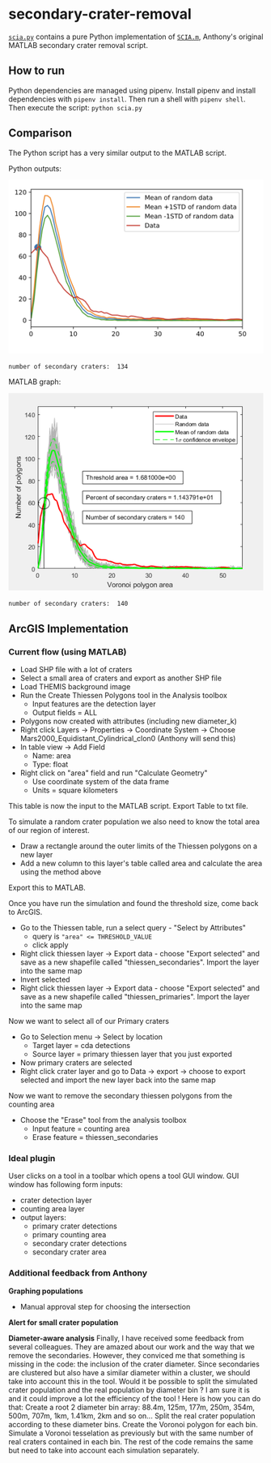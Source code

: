 # secondary-crater-removal

[`scia.py`](scia.py) contains a pure Python implementation of [`SCIA.m`](scia.m), Anthony's original MATLAB secondary crater removal script.

## How to run

Python dependencies are managed using pipenv. Install pipenv and install dependencies with `pipenv install`. Then run a shell with `pipenv shell`. Then execute the script: `python scia.py`

## Comparison

The Python script has a very similar output to the MATLAB script.

Python outputs:

![Python results graph](docs/images/scia_python.png)

```
number of secondary craters:  134
```

MATLAB graph:

![MATLAB results graph](docs/images/scia_matlab.png)

```
number of secondary craters:  140
```

## ArcGIS Implementation

### Current flow (using MATLAB)

- Load SHP file with a lot of craters
- Select a small area of craters and export as another SHP file
- Load THEMIS background image
- Run the Create Thiessen Polygons tool in the Analysis toolbox
  - Input features are the detection layer
  - Output fields = ALL
- Polygons now created with attributes (including new diameter_k)
- Right click Layers -> Properties -> Coordinate System -> Choose Mars2000_Equidistant_Cylindrical_clon0 (Anthony will send this)
- In table view -> Add Field
  - Name: area
  - Type: float
- Right click on "area" field and run "Calculate Geometry"
  - Use coordinate system of the data frame
  - Units = square kilometers

This table is now the input to the MATLAB script. Export Table to txt file.

To simulate a random crater population we also need to know the total area of our region of interest.

- Draw a rectangle around the outer limits of the Thiessen polygons on a new layer
- Add a new column to this layer's table called area and calculate the area using the method above

Export this to MATLAB.

Once you have run the simulation and found the threshold size, come back to ArcGIS.

- Go to the Thiessen table, run a select query - "Select by Attributes"
  - query is `"area" <= THRESHOLD_VALUE`
  - click apply
- Right click thiessen layer -> Export data - choose "Export selected" and save as a new shapefile called "thiessen_secondaries". Import the layer into the same map
- Invert selected
- Right click thiessen layer -> Export data - choose "Export selected" and save as a new shapefile called "thiessen_primaries". Import the layer into the same map

Now we want to select all of our Primary craters

- Go to Selection menu -> Select by location
  - Target layer = cda detections
  - Source layer = primary thiessen layer that you just exported
- Now primary craters are selected
- Right click crater layer and go to Data -> export -> choose to export selected and import the new layer back into the same map

Now we want to remove the secondary thiessen polygons from the counting area

- Choose the "Erase" tool from the analysis toolbox
  - Input feature = counting area
  - Erase feature = thiessen_secondaries

### Ideal plugin

User clicks on a tool in a toolbar which opens a tool GUI window.
GUI window has following form inputs:

- crater detection layer
- counting area layer
- output layers:
  - primary crater detections
  - primary counting area
  - secondary crater detections
  - secondary crater area

### Additional feedback from Anthony

**Graphing populations**
- Manual approval step for choosing the intersection

**Alert for small crater population**

**Diameter-aware analysis**
Finally, I have received some feedback from several colleagues. They are amazed about our work and the way that we remove the secondaries. However, they conviced me that something is missing in the code: the inclusion of the crater diameter. Since secondaries are clustered but also have a similar diameter within a cluster, we should take into account this in the tool. 
Would it be possible to split the simulated crater population and the real population by diameter bin ? I am sure it is and it could improve a lot the efficiency of the tool !
Here is how you can do that:
Create a root 2 diameter bin array: 88.4m, 125m, 177m, 250m, 354m, 500m, 707m, 1km, 1.41km, 2km and so on...
Split the real crater population according to these diameter bins. 
Create the Voronoi polygon for each bin.
Simulate a Voronoi tesselation as previously but with the same number of real craters contained in each bin.
The rest of the code remains the same but need to take into account each simulation separately.
